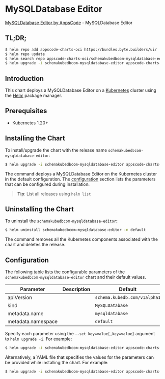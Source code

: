 # MySQLDatabase Editor

[MySQLDatabase Editor by AppsCode](https://appscode.com) - MySQLDatabase Editor

## TL;DR;

```bash
$ helm repo add appscode-charts-oci https://bundles.byte.builders/ui/
$ helm repo update
$ helm search repo appscode-charts-oci/schemakubedbcom-mysqldatabase-editor --version=v0.12.0
$ helm upgrade -i schemakubedbcom-mysqldatabase-editor appscode-charts-oci/schemakubedbcom-mysqldatabase-editor -n default --create-namespace --version=v0.12.0
```

## Introduction

This chart deploys a MySQLDatabase Editor on a [Kubernetes](http://kubernetes.io) cluster using the [Helm](https://helm.sh) package manager.

## Prerequisites

- Kubernetes 1.20+

## Installing the Chart

To install/upgrade the chart with the release name `schemakubedbcom-mysqldatabase-editor`:

```bash
$ helm upgrade -i schemakubedbcom-mysqldatabase-editor appscode-charts-oci/schemakubedbcom-mysqldatabase-editor -n default --create-namespace --version=v0.12.0
```

The command deploys a MySQLDatabase Editor on the Kubernetes cluster in the default configuration. The [configuration](#configuration) section lists the parameters that can be configured during installation.

> **Tip**: List all releases using `helm list`

## Uninstalling the Chart

To uninstall the `schemakubedbcom-mysqldatabase-editor`:

```bash
$ helm uninstall schemakubedbcom-mysqldatabase-editor -n default
```

The command removes all the Kubernetes components associated with the chart and deletes the release.

## Configuration

The following table lists the configurable parameters of the `schemakubedbcom-mysqldatabase-editor` chart and their default values.

|     Parameter      | Description |                 Default                 |
|--------------------|-------------|-----------------------------------------|
| apiVersion         |             | <code>schema.kubedb.com/v1alpha1</code> |
| kind               |             | <code>MySQLDatabase</code>              |
| metadata.name      |             | <code>mysqldatabase</code>              |
| metadata.namespace |             | <code>default</code>                    |


Specify each parameter using the `--set key=value[,key=value]` argument to `helm upgrade -i`. For example:

```bash
$ helm upgrade -i schemakubedbcom-mysqldatabase-editor appscode-charts-oci/schemakubedbcom-mysqldatabase-editor -n default --create-namespace --version=v0.12.0 --set apiVersion=schema.kubedb.com/v1alpha1
```

Alternatively, a YAML file that specifies the values for the parameters can be provided while
installing the chart. For example:

```bash
$ helm upgrade -i schemakubedbcom-mysqldatabase-editor appscode-charts-oci/schemakubedbcom-mysqldatabase-editor -n default --create-namespace --version=v0.12.0 --values values.yaml
```

